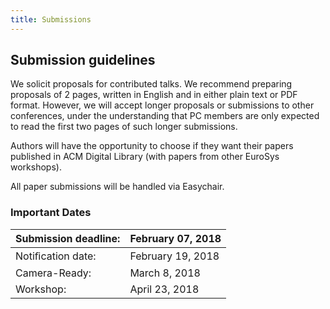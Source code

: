 ```yaml
---
title: Submissions
---
```


## Submission guidelines

We solicit proposals for contributed talks. We recommend preparing proposals of 2 pages, written in English and in either plain text or PDF format. However, we will accept longer proposals or submissions to other conferences, under the understanding that PC members are only expected to read the first two pages of such longer submissions. 

Authors will have the opportunity to choose if they want their papers published in ACM Digital Library (with papers from other EuroSys workshops).

All paper submissions will be handled via Easychair.

### Important Dates

|Submission deadline: | February 07, 2018 |
|--------------|--------------------------|
|Notiﬁcation date: | February 19, 2018|
|Camera-Ready: | March 8, 2018|
|Workshop: | April 23, 2018|

